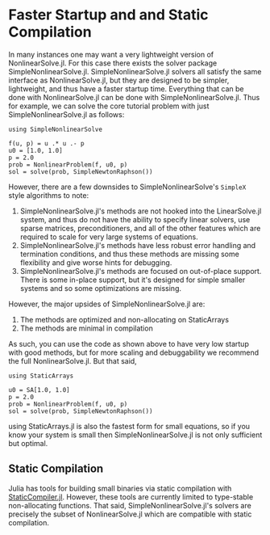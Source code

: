 # Faster Startup and and Static Compilation

In many instances one may want a very lightweight version of NonlinearSolve.jl. For this case there
exists the solver package SimpleNonlinearSolve.jl. SimpleNonlinearSolve.jl solvers all satisfy the
same interface as NonlinearSolve.jl, but they are designed to be simpler, lightweight, and thus
have a faster startup time. Everything that can be done with NonlinearSolve.jl can be done with
SimpleNonlinearSolve.jl. Thus for example, we can solve the core tutorial problem with just SimpleNonlinearSolve.jl
as follows:

```@example simple
using SimpleNonlinearSolve

f(u, p) = u .* u .- p
u0 = [1.0, 1.0]
p = 2.0
prob = NonlinearProblem(f, u0, p)
sol = solve(prob, SimpleNewtonRaphson())
```

However, there are a few downsides to SimpleNonlinearSolve's `SimpleX` style algorithms to note:

1. SimpleNonlinearSolve.jl's methods are not hooked into the LinearSolve.jl system, and thus do not have
   the ability to specify linear solvers, use sparse matrices, preconditioners, and all of the other features
   which are required to scale for very large systems of equations.
2. SimpleNonlinearSolve.jl's methods have less robust error handling and termination conditions, and thus
   these methods are missing some flexibility and give worse hints for debugging.
3. SimpleNonlinearSolve.jl's methods are focused on out-of-place support. There is some in-place support,
   but it's designed for simple smaller systems and so some optimizations are missing.

However, the major upsides of SimpleNonlinearSolve.jl are:

1. The methods are optimized and non-allocating on StaticArrays
2. The methods are minimal in compilation

As such, you can use the code as shown above to have very low startup with good methods, but for more scaling and debuggability
we recommend the full NonlinearSolve.jl. But that said,

```@example simple
using StaticArrays

u0 = SA[1.0, 1.0]
p = 2.0
prob = NonlinearProblem(f, u0, p)
sol = solve(prob, SimpleNewtonRaphson())
```

using StaticArrays.jl is also the fastest form for small equations, so if you know your system is small then SimpleNonlinearSolve.jl
is not only sufficient but optimal.

## Static Compilation

Julia has tools for building small binaries via static compilation with [StaticCompiler.jl](https://github.com/tshort/StaticCompiler.jl).
However, these tools are currently limited to type-stable non-allocating functions. That said, SimpleNonlinearSolve.jl's solvers are
precisely the subset of NonlinearSolve.jl which are compatible with static compilation.